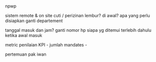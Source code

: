 npwp

sistem remote & on site
cuti / perizinan
lembur? di awal?
apa yang perlu disiapkan
ganti departement

tanggal masuk dan jam?
ganti nomor hp
siapa yg ditemui terlebih dahulu ketika awal masuk

metric penilaian KPI
	- jumlah mandates
	- 


pertemuan pak iwan